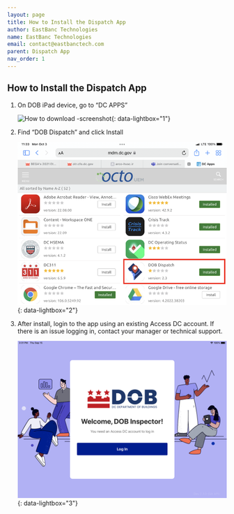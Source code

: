```yaml
---
layout: page
title: How to Install the Dispatch App
author: EastBanc Technologies
name: EastBanc Technologies
email: contact@eastbanctech.com
parent: Dispatch App
nav_order: 1
---
```


<section id="how-to-install-the-dispatch-app" markdown="1">

# How to Install the Dispatch App

1. On DOB iPad device, go to “DC APPS”

    ![How to download -screenshot](../images/dispatch-app/da-download-and-install/how-to-install-the-dispatch-app1.png){: data-lightbox="1"}

2. Find “DOB Dispatch” and click Install
    
    ![MicrosoftTeams-image -screenshot](../images/dispatch-app/da-download-and-install/how-to-install-the-dispatch-app2.png){: data-lightbox="2"}

3. After install, login to the app using an existing Access DC account. If there is an issue logging in, contact your manager or technical support.

    ![IMG_0CD1294A1B5A-1 -screenshot](../images/dispatch-app/da-download-and-install/how-to-install-the-dispatch-app3.png){: 
   data-lightbox="3"}


</section>

